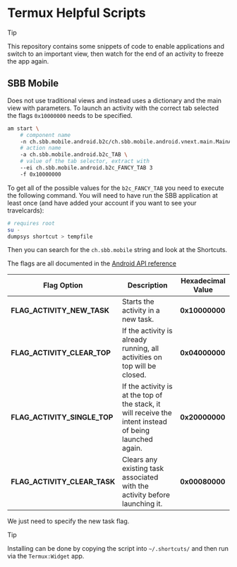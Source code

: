 # Termux Helpful Scripts

> [!TIP]
> This repository contains some snippets of code to enable applications and
> switch to an important view, then watch for the end of an activity to freeze
> the app again.

## SBB Mobile

Does not use traditional views and instead uses a dictionary and the main view
with parameters. To launch an activity with the correct tab selected the flags
`0x10000000` needs to be specified.

```bash
am start \
    # component name
    -n ch.sbb.mobile.android.b2c/ch.sbb.mobile.android.vnext.main.MainActivity \
    # action name
    -a ch.sbb.mobile.android.b2c_TAB \
    # value of the tab selector, extract with
    --ei ch.sbb.mobile.android.b2c_FANCY_TAB 3                                 # value of tab selector
    -f 0x10000000                                                              # required flag 
```

To get all of the possible values for the `b2c_FANCY_TAB` you need to execute
the following command. You will need to have run the SBB application at least
once (and have added your account if you want to see your travelcards):

```bash
# requires root
su - 
dumpsys shortcut > tempfile
```

Then you can search for the `ch.sbb.mobile` string and look at the Shortcuts.


The flags are all documented in the [Android API reference](https://developer.android.com/reference/android/content/Intent#FLAG_ACTIVITY_BROUGHT_TO_FRONT)

| **Flag Option**                          | **Description**                                                                                     | **Hexadecimal Value** |
|------------------------------------------|-----------------------------------------------------------------------------------------------------|------------------------|
| **FLAG_ACTIVITY_NEW_TASK**               | Starts the activity in a new task.                                                                  | **0x10000000**         |
| **FLAG_ACTIVITY_CLEAR_TOP**              | If the activity is already running, all activities on top will be closed.                          | **0x04000000**         |
| **FLAG_ACTIVITY_SINGLE_TOP**             | If the activity is at the top of the stack, it will receive the intent instead of being launched again. | **0x20000000**         |
| **FLAG_ACTIVITY_CLEAR_TASK**             | Clears any existing task associated with the activity before launching it.                         | **0x00080000**         |

We just need to specify the new task flag. 

> [!TIP]
> Installing can be done by copying the script into `~/.shortcuts/` and then
> run via the `Termux:Widget` app. 
